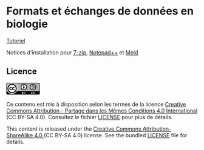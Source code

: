 # Formats et échanges de données en biologie

[Tutoriel](https://omics-school.github.io/formats-echanges-donnees-biologie/tutoriel/)

Notices d'installation pour [7-zip](https://omics-school.github.io/formats-echanges-donnees/install-7zip/), [Notepad++](https://omics-school.github.io/formats-echanges-donnees/install-notepadpp/) et [Meld](https://omics-school.github.io/formats-echanges-donnees/install-meld/)

## Licence

![](img/CC-BY-SA.png)

Ce contenu est mis à disposition selon les termes de la licence [Creative Commons Attribution - Partage dans les Mêmes Conditions 4.0 International](https://creativecommons.org/licenses/by-sa/4.0/deed.fr) (CC BY-SA 4.0). Consultez le fichier [LICENSE](LICENSE) pour plus de détails.

This content is released under the [Creative Commons Attribution-ShareAlike 4.0 ](https://creativecommons.org/licenses/by-sa/4.0/deed.en) (CC BY-SA 4.0) license. See the bundled [LICENSE](LICENSE) file for details.
